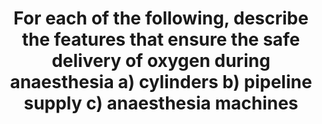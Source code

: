 ---
title: "For each of the following, describe the features that ensure the safe delivery of oxygen during anaesthesia a) cylinders b) pipeline supply c) anaesthesia machines"
entityType: SAQ
exam: PEX
college: ANZCA
year: 2021
sitting: B
question: 13
passRate: 45
EC_expectedDomains:
- "Each domain has specific and sometimes unique features that ensure the safe delivery of oxygen."
- "For parts a) and b), because the oxygen supplies can be disconnected and then reconnected to the anaesthesia machine, it is particularly important to describe the features that ensure safe and correct reconnection."
EC_errorsCommon:
- "unnecessarily discussion of the critical temperature of oxygen or discussed vacuum insulated evaporators."
- "acknowledging a colour coding system for oxygen and a specific connector, but being unable to name the colour, nor describe the connector."
---